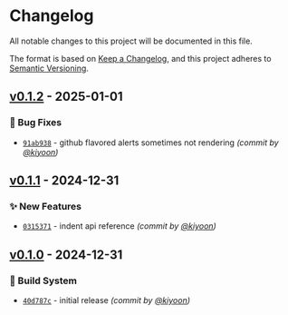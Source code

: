 # Changelog
All notable changes to this project will be documented in this file.

The format is based on [Keep a Changelog](https://keepachangelog.com/en/1.0.0/),
and this project adheres to [Semantic Versioning](https://semver.org/spec/v2.0.0.html).



## [v0.1.2] - 2025-01-01
### :bug: Bug Fixes
- [`91ab938`](https://github.com/kiyoon/mkdocs-material-github-flavored-template/commit/91ab938f7be34f9c0a93848e929ff316755f797f) - github flavored alerts sometimes not rendering *(commit by [@kiyoon](https://github.com/kiyoon))*


## [v0.1.1] - 2024-12-31
### :sparkles: New Features
- [`0315371`](https://github.com/kiyoon/mkdocs-material-github-flavored-template/commit/031537170d4d13949afb7219d68fbf8e56048ad8) - indent api reference *(commit by [@kiyoon](https://github.com/kiyoon))*


## [v0.1.0] - 2024-12-31
### :construction_worker: Build System
- [`40d787c`](https://github.com/kiyoon/mkdocs-material-github-flavored-template/commit/40d787c4a7cd7158309a4ec3ac3000c54f6ad9dc) - initial release *(commit by [@kiyoon](https://github.com/kiyoon))*

[v0.1.0]: https://github.com/kiyoon/mkdocs-material-github-flavored-template/compare/v0.0.0...v0.1.0
[v0.1.1]: https://github.com/kiyoon/mkdocs-material-github-flavored-template/compare/v0.1.0...v0.1.1
[v0.1.2]: https://github.com/kiyoon/mkdocs-material-github-flavored-template/compare/v0.1.1...v0.1.2
